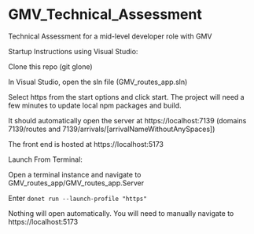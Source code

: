 # GMV_Technical_Assessment

Technical Assessment for a mid-level developer role with GMV

Startup Instructions using Visual Studio:

Clone this repo (git glone)

In Visual Studio, open the sln file (GMV_routes_app.sln)

Select https from the start options and click start. The project will need a few minutes to update local npm packages and build.

It should automatically open the server at https://localhost:7139 (domains 7139/routes and 7139/arrivals/[arrivalNameWithoutAnySpaces])

The front end is hosted at https://localhost:5173

Launch From Terminal:

Open a terminal instance and navigate to GMV_routes_app/GMV_routes_app.Server

Enter `donet run --launch-profile "https"`

Nothing will open automatically. You will need to manually navigate to https://localhost:5173
